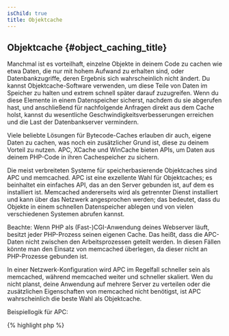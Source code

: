 ```yaml
---
isChild: true
title: Objektcache
---
```


## Objektcache {#object_caching_title}

Manchmal ist es vorteilhaft, einzelne Objekte in deinem Code zu cachen wie etwa Daten, die nur mit hohem Aufwand zu erhalten sind, oder Datenbankzugriffe, deren Ergebnis sich wahrscheinlich nicht ändert. Du kannst Objektcache-Software verwenden, um diese Teile von Daten im Speicher zu halten und extrem schnell später darauf zuzugreifen. Wenn du diese Elemente in einem Datenspeicher sicherst, nachdem du sie abgerufen hast, und anschließend für nachfolgende Anfragen direkt aus dem Cache holst, kannst du wesentliche Geschwindigkeitsverbesserungen erreichen und die Last der Datenbankserver vermindern.

Viele beliebte Lösungen für Bytecode-Caches erlauben dir auch, eigene Daten zu cachen, was noch ein zusätzlicher Grund ist, diese zu deinem Vorteil zu nutzen. APC, XCache und WinCache bieten APIs, um Daten aus deinem PHP-Code in ihren Cachespeicher zu sichern.

Die meist verbreiteten Systeme für speicherbasierende Objektcaches sind APC und memcached. APC ist eine exzellente Wahl für Objektcaches; es beinhaltet ein einfaches API, das an den Server gebunden ist, auf dem es installiert ist. Memcached andererseits wird als getrennter Dienst installiert und kann über das Netzwerk angesprochen werden; das bedeutet, dass du Objekte in einem schnellen Datenspeicher ablegen und von vielen verschiedenen Systemen abrufen kannst.

Beachte: Wenn PHP als (Fast-)CGI-Anwendung deines Webserver läuft, besitzt jeder PHP-Prozess seinen eigenen Cache. Das heißt, dass die APC-Daten nicht zwischen den Arbeitsprozessen geteilt werden. In diesen Fällen könnte man den Einsatz von memcached überlegen, da dieser nicht an PHP-Prozesse gebunden ist.

In einer Netzwerk-Konfiguration wird APC im Regelfall schneller sein als memcached, während memcached weiter und schneller skaliert. Wen du nicht planst, deine Anwendung auf mehrere Server zu verteilen oder die zusätzlichen Eigenschaften von memcached nicht benötigst, ist APC wahrscheinlich die beste Wahl als Objektcache.

 Beispiellogik für APC:

{% highlight php %}
<?php
// check if there is data saved as 'expensive_data' in cache
$data = apc_fetch('expensive_data');
if ($data === false) {
    // data is not in cache; save result of expensive call for later use
    apc_add('expensive_data', $data = get_expensive_data());
}

print_r($data);
{% endhighlight %}

Mehr über populäre Objektcaching-Systeme:

* [APC-Funktionen](http://php.net/manual/de/ref.apc.php)
* [Memcached](http://memcached.org/)
* [Redis](http://redis.io/)
* [XCache APIs](http://xcache.lighttpd.net/wiki/XcacheApi)
* [WinCache Functions](http://www.php.net/manual/de/ref.wincache.php)
